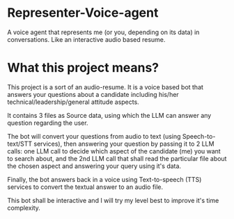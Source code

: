 # Representer-Voice-agent

A voice agent that represents me (or you, depending on its data) in conversations. Like an interactive audio based resume.

# What this project means?
This project is a sort of an audio-resume. It is a voice based bot that answers your questions about a candidate including his/her technical/leadership/general attitude aspects.

It contains 3 files as Source data, using which the LLM can answer any question regarding the user.

The bot will convert your questions from audio to text (using Speech-to-text/STT services), then answering your question by passing it to 2 LLM calls: one LLM call to decide which aspect of the candidate (me) you want to search about, and the 2nd LLM call that shall read the particular file about the chosen aspect and answering your query using it's data.

Finally, the bot answers back in a voice using Text-to-speech (TTS) services to convert the textual answer to an audio file.

This bot shall be interactive and I will try my level best to improve it's time complexity.
